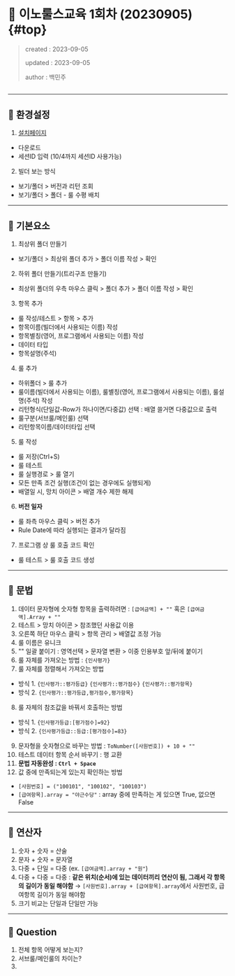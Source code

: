 # 💎 이노룰스교육 1회차 (20230905) {#top}
> created : 2023-09-05
> 
> updated : 2023-09-05
> 
> author : 백민주
##
***
## 🔶 환경설정
1. [설치페이지](http://iegw.innorules.com:31262/demo/index.jsp)
  - 다운로드
  - 세션ID 입력 (10/4까지 세션ID 사용가능)
2. 빌더 보는 방식
  - 보기/폴더 > 버전과 리턴 조회
  - 보기/폴더 > 폴더 - 룰 수평 배치
***
## 🔶 기본요소
1. 최상위 폴더 만들기
  - 보기/폴더 > 최상위 폴더 추가 > 폴더 이름 작성 > 확인
2. 하위 폴더 만들기(트리구조 만들기)
  - 최상위 폴더의 우측 마우스 클릭 > 폴더 추가 > 폴더 이름 작성 > 확인
3. 항목 추가
  - 룰 작성/테스트 > 항목 > 추가
  - 항목이름(빌더에서 사용되는 이름) 작성
  - 항목별칭(영어, 프로그램에서 사용되는 이름) 작성
  - 데이터 타입
  - 항목설명(주석)
4. 룰 추가
  - 하위폴더 > 룰 추가
  - 룰이름(빌더에서 사용되는 이름), 룰별칭(영어, 프로그램에서 사용되는 이름), 룰설명(주석) 작성
  - 리턴형식(단일값-Row가 하나이면/다중값) 선택 : 배열 쓸거면 다중값으로 출력
  - 룰구분(서브룰/메인룰) 선택
  - 리턴항목이름/데이터타입 선택
5. 룰 작성
  - 룰 저장(Ctrl+S)
  - 룰 테스트
  - 룰 실행경로 > 룰 열기
  - 모든 만족 조건 실행(조건이 없는 경우에도 실행되게)
  - 배열일 시, 망치 아이콘 > 배열 개수 제한 해제
6. **버전 일자**
  - 룰 좌측 마우스 클릭 > 버전 추가
  - Rule Date에 따라 실행되는 결과가 달라짐
7. 프로그램 상 룰 호출 코드 확인
  - 룰 테스트 > 룰 호출 코드 생성
***
## 🔶 문법
1. 데이터 문자형에 숫자형 항목을 출력하려면 : `[급여금액] + ""` 혹은 `[급여금액].Array + ""`
2. 테스트 > 망치 아이콘 > 참조했던 사용값 이용
3. 오른쪽 하단 마우스 클릭 > 항목 관리 > 배열값 조정 가능
4. 룰 이름은 유니크
5. "" 일괄 붙이기 : 영역선택 > 문자열 변환 > 이중 인용부호 앞/뒤에 붙이기
6. 룰 자체를 가져오는 방법 : `{인사평가}`
7. 룰 자체를 정렬해서 가져오는 방법
  - 방식 1. `{인사평가::평가등급}` `{인사평가::평가점수}` `{인사평가::평가항목}`
  - 방식 2. `{인사평가::평가등급,평가점수,평가항목}`
8. 룰 자체의 참조값을 바꿔서 호출하는 방법
  - 방식 1. `{인사평가등급:[평가점수]=92}`
  - 방식 2. `{인사평가등급::등급:[평가점수]=83}`
9. 문자형을 숫자형으로 바꾸는 방법 : `ToNumber([사원번호]) + 10 + ""`
10. 테스트 데이터 항목 순서 바꾸기 : 행 교환
11. **문법 자동완성 : `Ctrl + Space`**
12. 값 중에 만족되는게 있는지 확인하는 방법 
  - `[사원번호] = ("100101", "100102", "100103")`
  - `[급여항목].array = "야근수당"` : array 중에 만족하는 게 있으면 True, 없으면 False
***
## 🔶 연산자
1. 숫자 + 숫자 = 산술
2. 문자 + 숫자 = 문자열
3. 다중 + 단일 = 다중 (ex. `[급여금액].array + "원"`)
4. 다중 + 다중 = 다중 : **같은 위치(순서)에 있는 데이터끼리 연산이 됨, 그래서 각 항목의 길이가 동일 해야함** → `[사원번호].array + [급여항목].array`에서 사원번호, 급여항목 길이가 동일 해야함
5. 크기 비교는 단일과 단일만 가능
***
## 🔶 Question
1. 전체 항목 어떻게 보는지?
2. 서브룰/메인룰의 차이는?
3. 
